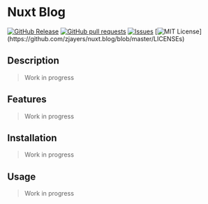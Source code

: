 # Nuxt Blog
[![GitHub Release](https://img.shields.io/github/release/zjayers/nuxt.blog.svg?style=flat)]()
[![GitHub pull requests](https://img.shields.io/github/issues-pr/zjayers/nuxt.blog.svg?style=flat)]()
[![Issues](https://img.shields.io/github/issues-raw/zjayers/nuxt.blog.svg?maxAge=25000)](https://github.com/zjayers/nuxt.blog/issues)
[![MIT License](https://img.shields.io/apm/l/atomic-ui.svg?)](https://github.com/zjayers/nuxt.blog/blob/master/LICENSEs)

## Description

> Work in progress

## Features

> Work in progress

## Installation

> Work in progress

## Usage

> Work in progress